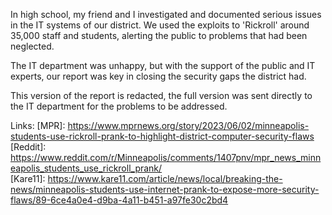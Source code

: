 In high school, my friend and I investigated and documented serious issues in the IT systems of our district. We used the exploits to 'Rickroll' around 35,000 staff and students, alerting the public to problems that had been neglected.

The IT department was unhappy, but with the support of the public and IT experts, our report was key in closing the security gaps the district had.

This version of the report is redacted, the full version was sent directly to the IT department for the problems to be addressed.

Links:
[MPR]: https://www.mprnews.org/story/2023/06/02/minneapolis-students-use-rickroll-prank-to-highlight-district-computer-security-flaws<br>
[Reddit]: https://www.reddit.com/r/Minneapolis/comments/1407pnv/mpr_news_minneapolis_students_use_rickroll_prank/<br>
[Kare11]: https://www.kare11.com/article/news/local/breaking-the-news/minneapolis-students-use-internet-prank-to-expose-more-security-flaws/89-6ce4a0e4-d9ba-4a11-b451-a97fe30c2bd4<br>


